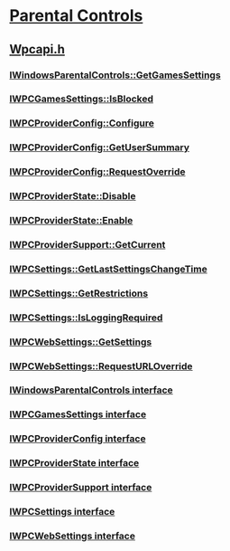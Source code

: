 # [Parental Controls](../_parcon/index.md)
## [Wpcapi.h](index.md)
### [IWindowsParentalControls::GetGamesSettings](../wpcapi/nf-wpcapi-iwindowsparentalcontrols-getgamessettings.md)
### [IWPCGamesSettings::IsBlocked](../wpcapi/nf-wpcapi-iwpcgamessettings-isblocked.md)
### [IWPCProviderConfig::Configure](../wpcapi/nf-wpcapi-iwpcproviderconfig-configure.md)
### [IWPCProviderConfig::GetUserSummary](../wpcapi/nf-wpcapi-iwpcproviderconfig-getusersummary.md)
### [IWPCProviderConfig::RequestOverride](../wpcapi/nf-wpcapi-iwpcproviderconfig-requestoverride.md)
### [IWPCProviderState::Disable](../wpcapi/nf-wpcapi-iwpcproviderstate-disable.md)
### [IWPCProviderState::Enable](../wpcapi/nf-wpcapi-iwpcproviderstate-enable.md)
### [IWPCProviderSupport::GetCurrent](../wpcapi/nf-wpcapi-iwpcprovidersupport-getcurrent.md)
### [IWPCSettings::GetLastSettingsChangeTime](../wpcapi/nf-wpcapi-iwpcsettings-getlastsettingschangetime.md)
### [IWPCSettings::GetRestrictions](../wpcapi/nf-wpcapi-iwpcsettings-getrestrictions.md)
### [IWPCSettings::IsLoggingRequired](../wpcapi/nf-wpcapi-iwpcsettings-isloggingrequired.md)
### [IWPCWebSettings::GetSettings](../wpcapi/nf-wpcapi-iwpcwebsettings-getsettings.md)
### [IWPCWebSettings::RequestURLOverride](../wpcapi/nf-wpcapi-iwpcwebsettings-requesturloverride.md)
### [IWindowsParentalControls interface](../wpcapi/nn-wpcapi-iwindowsparentalcontrols.md)
### [IWPCGamesSettings interface](../wpcapi/nn-wpcapi-iwpcgamessettings.md)
### [IWPCProviderConfig interface](../wpcapi/nn-wpcapi-iwpcproviderconfig.md)
### [IWPCProviderState interface](../wpcapi/nn-wpcapi-iwpcproviderstate.md)
### [IWPCProviderSupport interface](../wpcapi/nn-wpcapi-iwpcprovidersupport.md)
### [IWPCSettings interface](../wpcapi/nn-wpcapi-iwpcsettings.md)
### [IWPCWebSettings interface](../wpcapi/nn-wpcapi-iwpcwebsettings.md)
